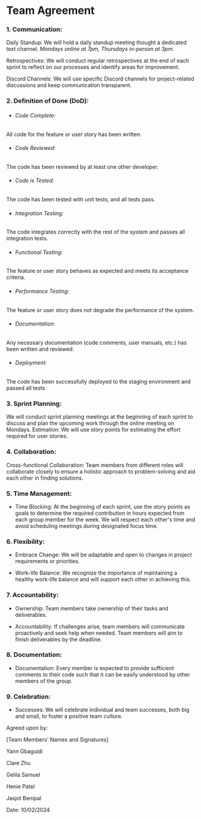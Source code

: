 # Team Agreement


### 1. Communication: 

Daily Standup: We will hold a daily standup meeting thought a dedicated text channel. 
*Mondays online at 7pm, Thursdays in-person at 3pm.*

Retrospectives: We will conduct regular retrospectives at the end of each sprint to reflect on our processes and identify areas for improvement. 

Discord Channels: We will use specific Discord channels for project-related discussions and keep communication transparent. 

 

### 2. Definition of Done (DoD): 

- ###### Code Complete:
All code for the feature or user story has been written. 

- ###### Code Reviewed: 
The code has been reviewed by at least one other developer. 

- ###### Code is Tested: 
The code has been tested with unit tests, and all tests pass.  

- ###### Integration Testing: 
The code integrates correctly with the rest of the system and passes all integration tests.  

- ###### Functional Testing: 
The feature or user story behaves as expected and meets its acceptance criteria.  

- ###### Performance Testing:
The feature or user story does not degrade the performance of the system.  

- ###### Documentation:
Any necessary documentation (code comments, user manuals, etc.) has been written and reviewed.  

- ###### Deployment: 
The code has been successfully deployed to the staging environment and passed all tests 

 

### 3. Sprint Planning: 

We will conduct sprint planning meetings at the beginning of each sprint to discuss and plan the upcoming work through the online meeting on Mondays. 
Estimation: We will use story points for estimating the effort required for user stories. 

 

### 4. Collaboration: 

Cross-functional Collaboration: Team members from different roles will collaborate closely to ensure a holistic approach to problem-solving and aid each other in finding solutions. 

 

### 5. Time Management: 

- Time Blocking: 
At the beginning of each sprint, use the story points as goals to determine the required contribution in hours expected from each group member for the week. 
We will respect each other's time and avoid scheduling meetings during designated focus time. 

 

### 6. Flexibility: 
- Embrace Change: We will be adaptable and open to changes in project requirements or priorities. 

- Work-life Balance: We recognize the importance of maintaining a healthy work-life balance and will support each other in achieving this. 

 
### 7. Accountability:
   
- Ownership: Team members take ownership of their tasks and deliverables.  

- Accountability: If challenges arise, team members will communicate proactively and seek help when needed. Team members will aim to finish deliverables by the deadline. 

 

### 8. Documentation: 

 - Documentation: Every member is expected to provide sufficient comments to their code such that it can be easily understood by other members of the group. 

 

### 9. Celebration: 

- Successes: We will celebrate individual and team successes, both big and small, to foster a positive team culture. 

 

Agreed upon by: 

[Team Members' Names and Signatures] 

Yann Gbaguidi

Clare Zhu

Gelila Samuel
 
Henie Patel

Jasjot Benipal

Date: 10/02/2024 
